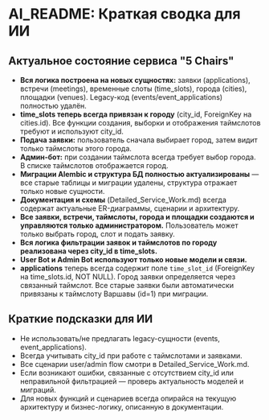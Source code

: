 # AI_README: Краткая сводка для ИИ

## Актуальное состояние сервиса "5 Chairs"

- **Вся логика построена на новых сущностях:** заявки (applications), встречи (meetings), временные слоты (time_slots), города (cities), площадки (venues). Legacy-код (events/event_applications) полностью удалён.
- **time_slots теперь всегда привязан к городу** (city_id, ForeignKey на cities.id). Все функции создания, выборки и отображения таймслотов требуют и используют city_id.
- **Подача заявки:** пользователь сначала выбирает город, затем видит только таймслоты этого города.
- **Админ-бот:** при создании таймслота всегда требует выбор города. В списке таймслотов отображается город.
- **Миграции Alembic и структура БД полностью актуализированы** — все старые таблицы и миграции удалены, структура отражает только новые сущности.
- **Документация и схемы** (Detailed_Service_Work.md) всегда содержат актуальные ER-диаграммы, сценарии и архитектуру.
- **Все заявки, встречи, таймслоты, города и площадки создаются и управляются только администратором.** Пользователь может только выбрать город, слот и подать заявку.
- **Вся логика фильтрации заявок и таймслотов по городу реализована через city_id в time_slots.**
- **User Bot и Admin Bot используют только новые модели и связи.**
- **applications** теперь всегда содержит поле `time_slot_id` (ForeignKey на time_slots.id, NOT NULL). Город заявки определяется через связанный таймслот. Все старые заявки были автоматически привязаны к таймслоту Варшавы (id=1) при миграции.

## Краткие подсказки для ИИ
- Не использовать/не предлагать legacy-сущности (events, event_applications).
- Всегда учитывать city_id при работе с таймслотами и заявками.
- Все сценарии user/admin flow смотри в Detailed_Service_Work.md.
- Если возникают ошибки, связанные с отсутствием city_id или неправильной фильтрацией — проверь актуальность моделей и миграций.
- Для новых функций и сценариев всегда опирайся на текущую архитектуру и бизнес-логику, описанную в документации.   